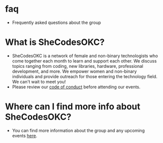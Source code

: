 # faq
- Frequently asked questions about the group

# What is SheCodesOKC?
- SheCodesOKC is a network of female and non-binary technologists who come together each month to learn and support each other. We discuss topics ranging from coding, new libraries, hardware, professional development, and more. We empower women and non-binary individuals and provide outreach for those entering the technology field. We can't wait to meet you!
- Please review our [code of conduct](https://www.techlahoma.org/code-of-conduct/) before attending our events.

# Where can I find more info about SheCodesOKC?
- You can find more information about the group and any upcoming events [here](https://www.meetup.com/shecodesokc/).
